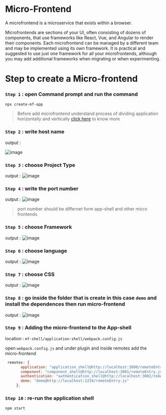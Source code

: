 # Micro-Frontend 
A microfrontend is a microservice that exists within a browser.

Microfrontends are sections of your UI, often consisting of dozens of components, that use frameworks like React, Vue, and Angular to render their components. Each microfrontend can be managed by a different team and may be implemented using its own framework. It is practical and suggested to use just one framework for all your microfrontends, although you may add additional frameworks when migrating or when experimenting.

# Step to create a Micro-frontend
### `Step 1` : open Command prompt and run the command 
```
npx create-mf-app
```
>Before add microfrontend understand process of dividing application horizontally and vertically [click here]() to know more

### `Step 2` : write host name

output : 

![image](https://user-images.githubusercontent.com/90671869/169710645-9cfb2712-ef03-4a9e-8b45-700fe7c90832.png)

### `Step 3` : choose Project Type

output : 
![image](https://user-images.githubusercontent.com/90671869/169710674-e23308c1-62e7-4584-9113-088081e59ac0.png)

### `Step 4` : write the port number

output : 
![image](https://user-images.githubusercontent.com/90671869/169710695-7f5840e8-6dbe-4430-baa8-4e1ef9971e96.png)
>port number should be differnet form app-shell and other micro frontends

### `Step 5` : choose Framework

output : 
![image](https://user-images.githubusercontent.com/90671869/169710732-cbe3928a-a601-438a-83c4-3ec2bf3a61bf.png)

### `Step 6` : choose language

output : 
![image](https://user-images.githubusercontent.com/90671869/169710750-0505a003-e24e-472e-b342-fc1a6da50dde.png)

### `Step 7` : choose CSS

output : 
![image](https://user-images.githubusercontent.com/90671869/169710766-f87ab625-79a1-4777-b6de-ea5fb4f847a1.png)

### `Step 8` : go inside the folder that is create in this case `demo` and install the dependences then run micro-frontend

output : 
![image](https://user-images.githubusercontent.com/90671869/169710881-e3855fad-2026-4d61-84d3-988e1a5e7f0a.png)

### `Step 9` : Adding the micro-frontend to the App-shell

location : `mf-shell/application-shell/webpack.config.js` 

 open `webpack.config.js` and under plugin and inside remotes add the micro-frontend
 ```js
  remotes: {
        application: "application_shell@http://localhost:3000/remoteEntry.js",
        component: "component_shell@http://localhost:3001/remoteEntry.js",
        authentication: "authentication_shell@http://localhost:3002/remoteEntry.js",
        demo: "demo@http://localhost:1234/remoteEntry.js"
      },
 ```
### `Step 10` : re-run the application shell
```
npm start
```
